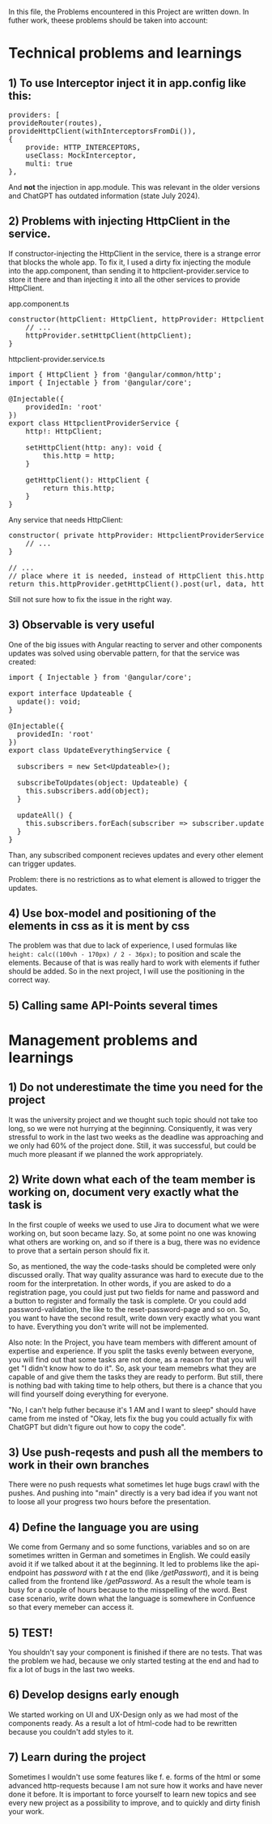 In this file, the Problems encountered in this Project are written down. In futher work, theese problems should be taken into account:

# Technical problems and learnings
## 1) To use Interceptor inject it in app.config like this:
<pre>
providers: [
provideRouter(routes),
provideHttpClient(withInterceptorsFromDi()),
{
    provide: HTTP_INTERCEPTORS,
    useClass: MockInterceptor,
    multi: true
},
</pre>

And <strong>not</strong> the injection in app.module. This was relevant in the older versions and ChatGPT has outdated information (state July 2024).

## 2) Problems with injecting HttpClient in the service.
If constructor-injecting the HttpClient in the service, there is a strange error that blocks the whole app. To fix it, I used a dirty fix injecting the module into the app.component, than sending it to httpclient-provider.service to store it there and than injecting it into all the other services to provide HttpClient. 

app.component.ts
<pre>
constructor(httpClient: HttpClient, httpProvider: HttpclientProviderService, ...) {
    // ...
    httpProvider.setHttpClient(httpClient);
}
</pre>

httpclient-provider.service.ts
<pre>
import { HttpClient } from '@angular/common/http';
import { Injectable } from '@angular/core';

@Injectable({
    providedIn: 'root'
})
export class HttpclientProviderService {
    http!: HttpClient;

    setHttpClient(http: any): void {
        this.http = http;
    }

    getHttpClient(): HttpClient {
        return this.http;
    }
}
</pre>

Any service that needs HttpClient:
<pre>
constructor( private httpProvider: HttpclientProviderService, ...) {
    // ...
}

// ...
// place where it is needed, instead of HttpClient this.httpProvider.getHttpClient() is used
return this.httpProvider.getHttpClient().post(url, data, httpOptions);
</pre>

Still not sure how to fix the issue in the right way.

## 3) Observable is very useful

One of the big issues with Angular reacting to server and other components updates was solved using obervable pattern, for that the service was created:
<pre>
import { Injectable } from '@angular/core';

export interface Updateable {
  update(): void;
}

@Injectable({
  providedIn: 'root'
})
export class UpdateEverythingService {

  subscribers = new Set&#60;Updateable&#62;();

  subscribeToUpdates(object: Updateable) {
    this.subscribers.add(object);
  }

  updateAll() {
    this.subscribers.forEach(subscriber => subscriber.update());
  }
}
</pre>

Than, any subscribed component recieves updates and every other element can trigger updates.

Problem: there is no restrictions as to what element is allowed to trigger the updates.

## 4) Use box-model and positioning of the elements in css as it is ment by css

The problem was that due to lack of experience, I used formulas like <code>height: calc((100vh - 170px) / 2 - 36px);</code> to position and scale the elements. Because of that is was really hard to work with elements if futher should be added. So in the next project, I will use the positioning in the correct way.

## 5) Calling same API-Points several times

# Management problems and learnings

## 1) Do not underestimate the time you need for the project

It was the university project and we thought such topic should not take too long, so we were not hurrying at the beginning. Consiquently, it was very stressful to work in the last two weeks as the deadline was approaching and we only had 60% of the project done. Still, it was successful, but could be much more pleasant if we planned the work appropriately.

## 2) Write down what each of the team member is working on, document very exactly what the task is

In the first couple of weeks we used to use Jira to document what we were working on, but soon became lazy. So, at some point no one was knowing what others are working on, and so if there is a bug, there was no evidence to prove that a sertain person should fix it.

So, as mentioned, the way the code-tasks should be completed were only discussed orally. That way quality assurance was hard to execute due to the room for the interpretation. In other words, if you are asked to do a registration page, you could just put two fields for name and password and a button to register and formally the task is complete. Or you could add password-validation, the like to the reset-password-page and so on. So, you want to have the second result, write down very exactly what you want to have. Everything you don't write will not be implemented.

Also note:
In the Project, you have team members with different amount of expertise and experience. If you split the tasks evenly between everyone, you will find out that some tasks are not done, as a reason for that you will get "I didn't know how to do it". So, ask your team memebrs what they are capable of and give them the tasks they are ready to perform. But still, there is nothing bad with taking time to help others, but there is a chance that you will find yourself doing everything for everyone.

"No, I can't help futher because it's 1 AM and I want to sleep" should have came from me insted of "Okay, lets fix the bug you could actually fix with ChatGPT but didn't figure out how to copy the code".

## 3) Use push-reqests and push all the members to work in their own branches

There were no push requests what sometimes let huge bugs crawl with the pushes. And pushing into "main" directly is a very bad idea if you want not to loose all your progress two hours before the presentation.

## 4) Define the language you are using

We come from Germany and so some functions, variables and so on are sometimes written in German and sometimes in English. We could easily avoid it if we talked about it at the beginning. It led to problems like the api-endpoint has <i>password</i> with <i>t</i> at the end (like <i>/getPasswort</i>), and it is being called from the frontend like <i>/getPassword</i>. As a result the whole team is busy for a couple of hours because to the misspelling of the word. Best case scenario, write down what the language is somewhere in Confuence so that every memeber can access it.

## 5) TEST!

You shouldn't say your component is finished if there are no tests. That was the problem we had, because we only started testing at the end and had to fix a lot of bugs in the last two weeks.

## 6) Develop designs early enough

We started working on UI and UX-Design only as we had most of the components ready. As a result a lot of html-code had to be rewritten because you couldn't add styles to it.

## 7) Learn during the project 

Sometimes I wouldn't use some features like f. e. forms of the html or some advanced http-requests because I am not sure how it works and have never done it before. It is important to force yourself to learn new topics and see every new project as a possibility to improve, and to quickly and dirty finish your work.